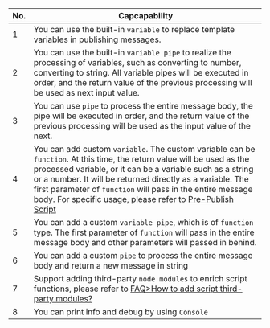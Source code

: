 | No. | Capcapability                                                                                                                                                                                                                                                                                                                                                                                                     |
| --- | ----------------------------------------------------------------------------------------------------------------------------------------------------------------------------------------------------------------------------------------------------------------------------------------------------------------------------------------------------------------------------------------------------------------- |
| 1   | You can use the built-in `variable` to replace template variables in publishing messages.                                                                                                                                                                                                                                                                                                                         |
| 2   | You can use the built-in `variable pipe` to realize the processing of variables, such as converting to number, converting to string. All variable pipes will be executed in order, and the return value of the previous processing will be used as next input value.                                                                                                                                              |
| 3   | You can use `pipe` to process the entire message body, the pipe will be executed in order, and the return value of the previous processing will be used as the input value of the next.                                                                                                                                                                                                                           |
| 4   | You can add custom `variable`. The custom variable can be `function`. At this time, the return value will be used as the processed variable, or it can be a variable such as a string or a number. It will be returned directly as a variable. The first parameter of `function` will pass in the entire message body. For specific usage, please refer to [Pre-Publish Script](en/pre-publish-script/default.md) |
| 5   | You can add a custom `variable pipe`, which is of `function` type. The first parameter of `function` will pass in the entire message body and other parameters will passed in behind.                                                                                                                                                                                                                             |
| 6   | You can add a custom `pipe` to process the entire message body and return a new message in string                                                                                                                                                                                                                                                                                                                 |
| 7   | Support adding third-party `node modules` to enrich script functions, please refer to [FAQ>How to add script third-party modules?](en/question/how-to-add-support-modules.md)                                                                                                                                                                                                                                     |
| 8   | You can print info and debug by using `Console`                                                                                                                                                                                                                                                                                                                                                                   |
